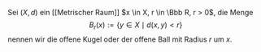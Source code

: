 Sei $(X, d)$ ein [[Metrischer Raum]] $x \in X, r \in \Bbb R, r > 0$, die Menge
$$B_r(x) := \{ y \in X \mid d(x,y) < r \}$$
nennen wir die offene Kugel oder der offene Ball mit Radius $r$ um $x$.